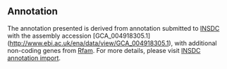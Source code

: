
Annotation
----------

The annotation presented is derived from annotation submitted to
[INSDC](http://www.insdc.org) with the assembly accession [GCA\_004918305.1]
(http://www.ebi.ac.uk/ena/data/view/GCA_004918305.1),
with additional non-coding genes from
[Rfam](http://rfam.xfam.org/). For more details, please visit [INSDC
annotation import](http://ensemblgenomes.org/info/data/insdc_annotation).
